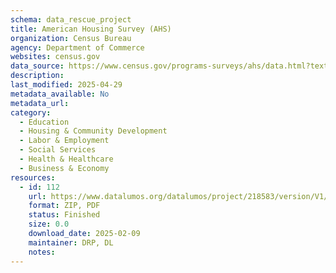 ```yaml
---
schema: data_rescue_project 
title: American Housing Survey (AHS)
organization: Census Bureau
agency: Department of Commerce
websites: census.gov
data_source: https://www.census.gov/programs-surveys/ahs/data.html?text-list-0ff840ba34%3Atab=all#text-list-0ff840ba34
description: 
last_modified: 2025-04-29
metadata_available: No
metadata_url: 
category:
  - Education 
  - Housing & Community Development 
  - Labor & Employment 
  - Social Services 
  - Health & Healthcare 
  - Business & Economy 
resources:
  - id: 112
    url: https://www.datalumos.org/datalumos/project/218583/version/V1/view
    format: ZIP, PDF
    status: Finished
    size: 0.0
    download_date: 2025-02-09
    maintainer: DRP, DL
    notes: 
---
```

